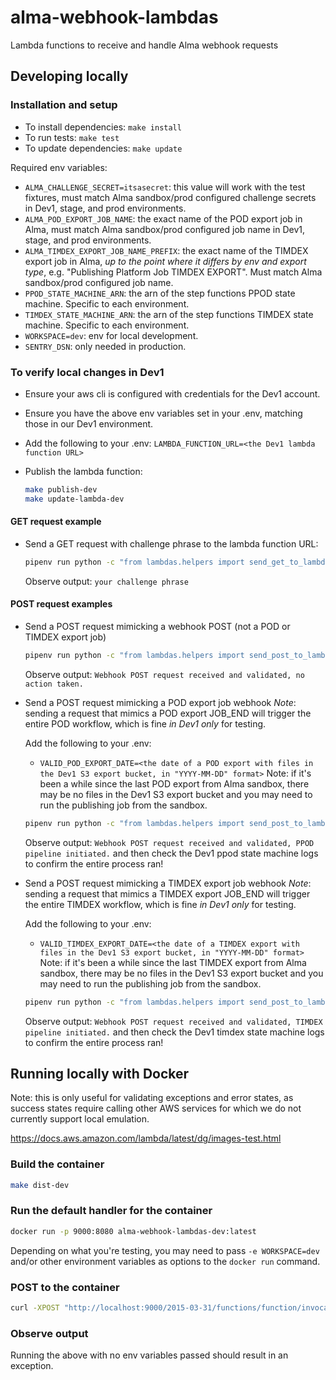 # alma-webhook-lambdas

Lambda functions to receive and handle Alma webhook requests

## Developing locally

### Installation and setup

- To install dependencies: `make install`
- To run tests: `make test`
- To update dependencies: `make update`

Required env variables:

- `ALMA_CHALLENGE_SECRET=itsasecret`: this value will work with the test fixtures, must match Alma sandbox/prod configured challenge secrets in Dev1, stage, and prod environments.
- `ALMA_POD_EXPORT_JOB_NAME`: the exact name of the POD export job in Alma, must match Alma sandbox/prod configured job name in Dev1, stage, and prod environments.
- `ALMA_TIMDEX_EXPORT_JOB_NAME_PREFIX`: the exact name of the TIMDEX export job in Alma, *up to the point where it differs by env and export type*, e.g. "Publishing Platform Job TIMDEX EXPORT". Must match Alma sandbox/prod configured job name.
- `PPOD_STATE_MACHINE_ARN`: the arn of the step functions PPOD state machine. Specific to each environment.
- `TIMDEX_STATE_MACHINE_ARN`: the arn of the step functions TIMDEX state machine. Specific to each environment.
- `WORKSPACE=dev`: env for local development.
- `SENTRY_DSN`: only needed in production.

### To verify local changes in Dev1

- Ensure your aws cli is configured with credentials for the Dev1 account.
- Ensure you have the above env variables set in your .env, matching those in our Dev1 environment.
- Add the following to your .env: `LAMBDA_FUNCTION_URL=<the Dev1 lambda function URL>`
- Publish the lambda function:

  ```bash
  make publish-dev
  make update-lambda-dev
  ```

#### GET request example

- Send a GET request with challenge phrase to the lambda function URL:

  ```bash
  pipenv run python -c "from lambdas.helpers import send_get_to_lambda_function_url; print(send_get_to_lambda_function_url('your challenge phrase'))"
  ```

  Observe output: `your challenge phrase`

#### POST request examples

- Send a POST request mimicking a webhook POST (not a POD or TIMDEX export job)

  ```bash
  pipenv run python -c "from lambdas.helpers import send_post_to_lambda_function_url, SAMPLE_WEBHOOK_POST_BODY; print(send_post_to_lambda_function_url(SAMPLE_WEBHOOK_POST_BODY))"
  ```

  Observe output: `Webhook POST request received and validated, no action taken.`

- Send a POST request mimicking a POD export job webhook
  *Note*: sending a request that mimics a POD export JOB_END will trigger the entire POD workflow, which is fine *in Dev1 only* for testing.

  Add the following to your .env:
  - `VALID_POD_EXPORT_DATE=<the date of a POD export with files in the Dev1 S3 export bucket, in "YYYY-MM-DD" format>` Note: if it's been a while since the last POD export from Alma sandbox, there may be no files in the Dev1 S3 export bucket and you may need to run the publishing job from the sandbox.

  ```bash
  pipenv run python -c "from lambdas.helpers import send_post_to_lambda_function_url, SAMPLE_POD_EXPORT_JOB_END_WEBHOOK_POST_BODY; print(send_post_to_lambda_function_url(SAMPLE_POD_EXPORT_JOB_END_WEBHOOK_POST_BODY))"
  ```

  Observe output: `Webhook POST request received and validated, PPOD pipeline initiated.` and then check the Dev1 ppod state machine logs to confirm the entire process ran!

- Send a POST request mimicking a TIMDEX export job webhook
  *Note*: sending a request that mimics a TIMDEX export JOB_END will trigger the entire TIMDEX workflow, which is fine *in Dev1 only* for testing.

  Add the following to your .env:
  - `VALID_TIMDEX_EXPORT_DATE=<the date of a TIMDEX export with files in the Dev1 S3 export bucket, in "YYYY-MM-DD" format>` Note: if it's been a while since the last TIMDEX export from Alma sandbox, there may be no files in the Dev1 S3 export bucket and you may need to run the publishing job from the sandbox.

  ```bash
  pipenv run python -c "from lambdas.helpers import send_post_to_lambda_function_url, SAMPLE_TIMDEX_EXPORT_JOB_END_WEBHOOK_POST_BODY; print(send_post_to_lambda_function_url(SAMPLE_TIMDEX_EXPORT_JOB_END_WEBHOOK_POST_BODY))"
  ```

  Observe output: `Webhook POST request received and validated, TIMDEX pipeline initiated.` and then check the Dev1 timdex state machine logs to confirm the entire process ran!

## Running locally with Docker

Note: this is only useful for validating exceptions and error states, as success states require calling other AWS services for which we do not currently support local emulation.

<https://docs.aws.amazon.com/lambda/latest/dg/images-test.html>

### Build the container

```bash
make dist-dev
```

### Run the default handler for the container

```bash
docker run -p 9000:8080 alma-webhook-lambdas-dev:latest
```

Depending on what you're testing, you may need to pass `-e WORKSPACE=dev` and/or other environment variables as options to the `docker run` command.

### POST to the container

```bash
curl -XPOST "http://localhost:9000/2015-03-31/functions/function/invocations" -d "{}"
```

### Observe output

Running the above with no env variables passed should result in an exception.
